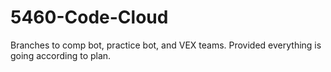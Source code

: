 # 5460-Code-Cloud

Branches to comp bot, practice bot, and VEX teams. Provided everything is going according to plan.




